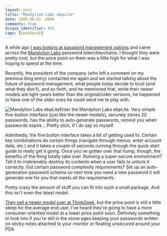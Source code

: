 ```yaml
---
layout: post
title: "Mandylion Labs ebpLite"
date: 2005-06-02 -0800
comments: true
disqus_identifier: 831
tags: [GeekSpeak]
---
```

A while ago [I was looking at password management
options](/archive/2004/02/18/password-management.aspx) and came across
the [Mandylion Labs](http://www.mandylionlabs.com) password
token/keychains. I thought they were pretty cool, but the price point on
them was a little high for what I was hoping to spend at the time.
 
 Recently, the president of the company (who left a comment on my
previous blog entry) contacted me again and we started talking about the
future of password management, what people today decide to trust (and
what they don't), and so forth, and he mentioned that, while their newer
models are light-years better than the original/older versions, he
happened to have one of the older ones he could send me to play with.
 
 ![Mandylion Labs
ebpLite](https://hyqi8g.dm2301.livefilestore.com/y2pnTnpktOc9Av4TPEP6DIlsq_sD9wqnupd3VvVaZcFJOX0NDFxBjQF5Ocv7zjGOnOojSJGgZRAmLoj6p_MclH0ZxQPkBuO_x-iXZeJLy6oA98/20050602mandylion.jpg?psid=1)Enter
the Mandylion Labs ebpLite. Very simple five-button interface (just like
the newer models), securely stores 20 passwords, has the ability to
auto-generate passwords, remind you when passwords expire... Pretty
slick, if I do say so myself.
 
 Admittedly, the five button interface takes a bit of getting used to.
Certain key combinations do certain things (navigate through menus,
enter account data, etc.) and it takes a couple of seconds running
through the quick start guide to really get it going. Once you've gotten
over that hump, though, the benefits of the thing totally take over.
Running a super-secure environment? Tell it to irretrievably destroy its
contents when a user fails to unlock it correctly. Got certain password
complexity requirements? Set up an auto-generation password schema so
next time you need a new password it will generate one for you that
meets all the requirements.
 
 Pretty crazy the amount of stuff you can fit into such a small package.
And this isn't even the latest model.
 
 [They sell a newer model over at
ThinkGeek](http://www.thinkgeek.com/gadgets/security/7573/), but the
price point is still a little steep for the average end user. I've heard
they're going to have a more consumer-oriented model at a lower price
point soon. Definitely something to look into if you're still in the
stone ages keeping your passwords written on sticky notes attached to
your monitor or floating unsecured around your PDA.
